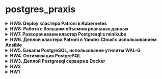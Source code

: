 # postgres_praxis
<details>
<summary> <b>HW9. Deploy кластера Patroni в Kubernetes</b></summary>
Поднимаем инфраструктуру в YC c помощью terraform состоящую из кластера Kubernetes  (2 ноды по 2 CPU,8Gb,50Gb).

```
cd HW9/terraform
terraform apply
```
Подключаемся к кластеру Kubernetes

```
yc managed-kubernetes cluster get-credentials --id <ID - кластера в YC> --external
```
клонируем репозиторий
```
git clone https://github.com/zalando/postgres-operator
```
и устанавливаем postgres-operator в наш кластер
```
cd ./postgres-operator
helm install postgres-operator ./charts/postgres-operator
```
Устанавливаем UI
```
helm install postgres-operator-ui ./charts/postgres-operator-ui
```
для работы с кластером Kubernetes я использую утилиту K9S  
Делаем port-forward с сервиса postgres-operator-ui на localhost:8081. Заходим браузером на http://localhost:8081 и создвем кластер Patroni, состоящий из мастера и реплики и pooler-ов. 
Попробовал также запустить встроеный в оператор LoadBalanser, он запустился, но внешний адрес получить не может от YC, надо разбираться. Как временный костыль создал два ресурса типа service (LoadBalancer) с описанием HW9/k8s/loadbalancer-master.yml и HW9/k8s/loadbalanser-replica.yml. Первый из них будет ловить трафик на полученном внешнем IP на порту 5000 и пересылать на pooler мастера, второй - на порту 5001 - pooler реплики.  
В итоге получили следующую структуру нашего Patroni, развернутого в Kubernetes YC  
![](pic/k8s_patroni_services.png)
Пароль пользователя postgres находится в ресурсе secret кубера. Можно посмотреть его в утилите k9s, а можно воспользоваться командой
```
 export PGPASSWORD=$(kubectl get secret postgres.postgres-patroni.credentials.postgresql.acid.zalan.do -o 'jsonpath={.data.password}' | base64 -d)
 export PGSSLMODE=require
``` 
И далее пробуем подключиться на выданные LoadBalanser внешние IP на порт 5000 
```
psql -U postgres -h 84.201.177.227 -p 5000
psql (12.16 (Ubuntu 12.16-0ubuntu0.20.04.1), server 15.2 (Ubuntu 15.2-1.pgdg22.04+1))
WARNING: psql major version 12, server major version 15.
         Some psql features might not work.
SSL connection (protocol: TLSv1.3, cipher: TLS_AES_256_GCM_SHA384, bits: 256, compression: off)
Type "help" for help.

postgres=# \dt
            List of relations
 Schema |     Name     | Type  |  Owner
--------+--------------+-------+----------
 public | postgres_log | table | postgres
(1 row)

postgres=# create table int1 (i int);
CREATE TABLE
```
на порт 5001
```
 psql -U postgres -h 51.250.20.2 -p 5001
psql (12.16 (Ubuntu 12.16-0ubuntu0.20.04.1), server 15.2 (Ubuntu 15.2-1.pgdg22.04+1))
WARNING: psql major version 12, server major version 15.
         Some psql features might not work.
SSL connection (protocol: TLSv1.3, cipher: TLS_AES_256_GCM_SHA384, bits: 256, compression: off)
Type "help" for help.

postgres=# \dt
            List of relations
 Schema |     Name     | Type  |  Owner
--------+--------------+-------+----------
 public | int1         | table | postgres
 public | postgres_log | table | postgres
(2 rows)

postgres=# create table int2 (i int);
ERROR:  cannot execute CREATE TABLE in a read-only transaction
```
Кластер работает.
</details>
<details>
<summary> <b>HW8. Работа с большим объемом реальных данных</b></summary>
Поднимаем инфраструктуру в YC c помощью terraform состоящую двух узлов. ВМ(2 CPU,4Gb,150Gb(disk)).  
Одна из которых будут использоваться для поднятия кластера Postgresql], другая - для ClickHouse.

```
cd HW8/terraform;
terraform apply;
```
Файл HW8/ansible/inventory заполняется автоматически данными из terraform.  
Устанавливаем Postgresql
```
cd ../ansible;
ansible-playbook postgres_install.yml;
```
Устанавливаем ClickHouse. Для этой цели используем роль 
```
 git clone https://github.com/idealista/clickhouse_role.git
```
И далее

```
ansible-playbook ch_install.yml
```
Для примера загрузки будем использовать dataset "UK Property Price official data 1995-202304" c https://www.kaggle.com/  
Создаем таблицу в Postgresql
```
CREATE UNLOGGED TABLE public.uk_price (
    transaction_unique_identifier character(50),
    price character varying(50),
    date_of_transfer timestamp without time zone,
    postcode character varying(10),
    property_type character varying(10),
    "Old/New" character varying(10),
    duration character varying(10),
    paon character varying(100),
    saon character varying(50),
    street character varying(100),
    locality character varying(50),
    "Town/City" character varying(50),
    district character varying(50),
    county character varying(50),
    ppdcategory_type character varying(10),
    record_status character varying(10)
);
```
Загружаем данные в Postgresql
```
psql -d hw1 -c "\COPY uk_price from '/var/lib/postgresql/202304.csv' with CSV DELIMITER ','"
```
Делаем select count(*)
```
hw1=# select count(*) from  uk_price where property_type='S';
  count
---------
 7736105
(1 row)

Time: 210086.084 ms (03:30.086)
```
Время исполнения запроса 210086.084 ms  
Проделываем тоже самое  с ClickHouse. Подключаемся ssh к хосту.
```
clickhouse-client;

```
Создаем таблицу. 
```
CREATE TABLE uk_price (
    transaction_unique_identifier character(50),
    price character varying(50),
    date_of_transfer character varying(15),
    postcode character varying(10),
    property_type character varying(10),
    "Old/New" character varying(10),
    duration character varying(10),
    paon character varying(100),
    saon character varying(50),
    street character varying(100),
    locality character varying(50),
    "Town/City" character varying(50),
    district character varying(50),
    county character varying(50),
    ppdcategory_type character varying(10),
    record_status character varying(10)
)
ENGINE = MergeTree
ORDER BY tuple(date_of_transfer);
```
Загружаем данные. Вводим команду.
```
clickhouse-client -q "INSERT INTO default.uk_price FORMAT CSV" < 202304.csv
```
И делаем select
```
epdcdaaim05plkvu2paj.auto.internal :) select count(*) from  default.uk_price where property_type='S'

SELECT count(*)
FROM default.uk_price
WHERE property_type = 'S'

Query id: 5a4677fe-fa9a-4ffe-9721-fbc5c3d06264

┌─count()─┐
│ 7736105 │
└─────────┘

1 row in set. Elapsed: 0.889 sec. Processed 28.28 million rows, 282.76 MB (31.79 million rows/s., 317.94 MB/s.)
```
Видим время исполнения запроса 889ms. 
  
Вывод в Postgresql более чем на два порядка дольше выполняется данный запрос.

</details>
<details>
<summary> <b>HW7. Разворачиваем кластер Postgresql в minikube</b></summary>

Скачиваем репозиторий
```
git clone https://github.com/zalando/postgres-operator.git
cd postgres-operator
```
Поднимаем одной командой состоящий из одного инстанса кластер Postgresql в minikube 

```
./run_operator_locally.sh
```
В итоге получам
![](pic/postgres_minikube.png)

</details>
<details>
<summary> <b>HW6. Деплой кластера Patroni в Yandex Cloud с использованием Ansible</b></summary>
Поднимаем инфраструктуру в YC c помощью terraform состоящую четырех узлов. ВМ(2 CPU,4Gb,10Gb(disk)).
Три из которых будут использоваться для поднятия кластера Patroni, etcd-кластера и HAProxy. Одна ВМ используется для разворачивания на ней Ansible. Также поднимается Load Balancer с целевой группой хостов, которыми являются ноды с HAProxy, в нашем случае это ноды Patroni-кластера. Инфраструктура подобна приведенной здесь https://github.com/vitabaks/postgresql_cluster/blob/master/images/TypeA.png, только VIP заменяем IP Load Balancer

```
cd HW6/terraform;
terraform apply;
```
И так имеем
```
terraform show;
```
Видим наши хосты
```
...
Outputs:

external_ip_address_vm_0 = "158.160.16.113"
external_ip_address_vm_1 = "158.160.25.200"
external_ip_address_vm_2 = "84.201.176.85"
external_ip_address_vm_3 = "158.160.25.155"
internal_ip_address_vm_0 = "10.129.0.16"
internal_ip_address_vm_1 = "10.129.0.13"
internal_ip_address_vm_2 = "10.129.0.30"
internal_ip_address_vm_3 = "10.129.0.19"

```

Файл HW6/ansible/inventory заполняется автоматически данными из terraform.  
Далее настраиваем хост с Ansible, который находится в той же подсети, что и будущие ноды кластера.  
Настройки кластера патрони находятся здесь HW6/ansible/postgresql_cluster. HW6/ansible/postgresql_cluster/inventory - инвентори-файл, заполненный автоматически данными Terraform. HW6/ansible/postgresql_cluster/vars/main.yml - параметры настройки кластера. Patroni-кластер будем разворачивать изпользуя плейбук репозитория https://github.com/vitabaks/postgresql_cluster.git. Данный репорий будет склонирован на хосте с Ansible, а вот инвентори-файл и файл параметров будут скопированы из папки HW6/ansible/patroni_cluster
```
cd ../ansible;
ansible-playbook set_remote_ansible_host.yml;
```
Коннектимся ssh на хост с Ansible и там уже запускаем следующие команды.

```
cd postgresql_cluster/;
ansible-playbook deploy_pgcluster.yml;
```
Заходим на один из хостов кластера Patroni и вводим команду
```
ubuntu@pgnode01:~$ sudo patronictl -c /etc/patroni/patroni.yml list
```

```
2023-10-16 07:25:43,840 - WARNING - postgresql parameter max_prepared_transactions=0 failed validation, defaulting to 0
+ Cluster: postgres-cluster-type-a +-----------+----+-----------+
| Member   | Host        | Role    | State     | TL | Lag in MB |
+----------+-------------+---------+-----------+----+-----------+
| pgnode01 | 10.129.0.13 | Leader  | running   |  3 |           |
| pgnode02 | 10.129.0.30 | Replica | streaming |  3 |         0 |
| pgnode03 | 10.129.0.19 | Replica | streaming |  3 |         0 |
+----------+-------------+---------+-----------+----+-----------+

```
Вывод - кластер поднялся.  
Если посмотреть в консоли YC Load Balancer, то мы увидим следующую картину
![](pic/LB-Patroni.png)

</details>
<details>
<summary> <b>HW5. Бэкапы PostgreSQL, использование утилиты WAL-G</b></summary>
Поднимаем инфраструктуру в YC c помощью terraform в одной ВМ(2 CPU,4Gb,30Gb(disk)). Ставим PostgreSQL на ВМ с использованием Ansible.

```
cd HW5/terraform;
terraform apply;
```
Файл HW4/ansible/inventory заполняется автоматически данными из terraform.  
Ставим PostgreSQL 15 на ВМ с использованием Ansible.  

```
cd ../ansible;
ansible-playbook postgres_install.yml;
```
Для создания бэкапа с помощью WAL-G
Устанавливаем WAL-G

```
ansible-playbook install_walg.yml;
```
заходим на ВМ по ssh. Все остальные действия выполняем из-под пользователя postgres

Создаем таблицу в БД hw1 и заполняем ее данными
```
sudo su postgres
psql hw1 -c "create table test(i int);"
psql hw1 -c "insert into test values (10), (20), (30);"
```
Делаем backup
```
wal-g backup-push /var/lib/postgresql/15/main
```
меняем строку в таблице test
```
psql hw1 -c "UPDATE test SET i = 3 WHERE i = 30"
```
Далее
```
psql -p 5432 hw1 -c "select * from test;"
```
вывод
```
 i
----
 10
 20
  3
(3 rows)
```
делаем еще раз бэкап
```
wal-g backup-push /var/lib/postgresql/15/main
```
создаем кластер main2
```
pg_createcluster 15 main2
```
вывод
```
Creating new PostgreSQL cluster 15/main2 ...
/usr/lib/postgresql/15/bin/initdb -D /var/lib/postgresql/15/main2 --auth-local peer --auth-host scram-sha-256 --no-instructions
The files belonging to this database system will be owned by user "postgres".
This user must also own the server process.

The database cluster will be initialized with locale "en_US.UTF-8".
The default database encoding has accordingly been set to "UTF8".
The default text search configuration will be set to "english".

Data page checksums are disabled.

fixing permissions on existing directory /var/lib/postgresql/15/main2 ... ok
creating subdirectories ... ok
selecting dynamic shared memory implementation ... posix
selecting default max_connections ... 100
selecting default shared_buffers ... 128MB
selecting default time zone ... Etc/UTC
creating configuration files ... ok
running bootstrap script ... ok
performing post-bootstrap initialization ... ok
syncing data to disk ... ok
Warning: systemd does not know about the new cluster yet. Operations like "service postgresql start" will not handle it. To fix, run:
  sudo systemctl daemon-reload
Ver Cluster Port Status Owner    Data directory               Log file
15  main2   5433 down   postgres /var/lib/postgresql/15/main2 /var/log/postgresql/postgresql-15-main2.log
```
очищаем директория с  БД кластера main2
```
rm -rf /var/lib/postgresql/15/main2
```
разворачиваем в директорию backup полученный с кластера main
```
wal-g backup-fetch /var/lib/postgresql/15/main2 LATEST
```
вывод
```
INFO: 2023/10/04 09:31:50.723386 Selecting the latest backup...
INFO: 2023/10/04 09:31:50.724298 LATEST backup is: 'base_000000010000000000000010_D_00000001000000000000000E'
INFO: 2023/10/04 09:31:50.733043 Delta from base_00000001000000000000000E at LSN 0/E000028
INFO: 2023/10/04 09:31:50.740465 Finished extraction of part_003.tar.br
INFO: 2023/10/04 09:32:06.002500 Finished extraction of part_001.tar.br
INFO: 2023/10/04 09:32:06.003451 Finished extraction of pg_control.tar.br
INFO: 2023/10/04 09:32:06.003486
Backup extraction complete.
INFO: 2023/10/04 09:32:06.003518 base_00000001000000000000000E fetched. Upgrading from LSN 0/E000028 to LSN 0/10000028
INFO: 2023/10/04 09:32:06.019171 Finished extraction of part_001.tar.br
INFO: 2023/10/04 09:32:06.024261 Finished extraction of part_003.tar.br
INFO: 2023/10/04 09:32:06.037785 Finished extraction of pg_control.tar.br
INFO: 2023/10/04 09:32:06.037893
Backup extraction complete.
```
создаем флаг восстановления
```
touch "/var/lib/postgresql/15/main2/recovery.signal"
```
и стартуем кластер main2
```
pg_ctlcluster 15 main2 start
```
вывод
```
Warning: the cluster will not be running as a systemd service. Consider using systemctl:
  sudo systemctl start postgresql@15-main2
```
select таблицы test
```
psql -p 5433 hw1 -c "select * from test;"
```
```
 i
----
 10
 20
  3
(3 rows)
```
Вывод - восстановление из бэкапа успешно проведено

</details>

<details>
<summary> <b>HW4. Оптимизация PostgreSQL</b></summary>
Поднимаем инфраструктуру в YC c помощью terraform в одной ВМ(2 CPU,4Gb). Ставим PostgreSQL на ВМ с использованием Ansible.

```
cd HW4/terraform;
terraform apply;
```
Файл HW4/ansible/inventory заполняется автоматически данными из terraform.  
Ставим PostgreSQL 15 на ВМ с использованием Ansible.  

```
cd ../ansible;
ansible-playbook postgres_install.yml;
ansible-playbook mv_db_postgresql_vm1.yml;
ansible-playbook install_utils.yml;
```
Запускаем инициализацию  
```
pgbench -i -s 50 hw1
```
меняем параметры:  
shared_buffers = 2048MB  
synchronous_commit = off  

проводим тестовый прогон
```
pgbench -c 10 -P 5 -T 60 hw1
```
итог
```
postgres@epdq1i07fnov6p5ekq8f:~$ pgbench -c 10 -P 5 -T 60 hw1
pgbench (15.4 (Ubuntu 15.4-2.pgdg22.04+1))
starting vacuum...end.
progress: 5.0 s, 1806.8 tps, lat 5.490 ms stddev 1.222, 0 failed
progress: 10.0 s, 1898.8 tps, lat 5.265 ms stddev 1.326, 0 failed
progress: 15.0 s, 1949.6 tps, lat 5.128 ms stddev 0.998, 0 failed
progress: 20.0 s, 1896.0 tps, lat 5.272 ms stddev 1.046, 0 failed
progress: 25.0 s, 1900.6 tps, lat 5.260 ms stddev 1.030, 0 failed
progress: 30.0 s, 1906.8 tps, lat 5.242 ms stddev 1.008, 0 failed
progress: 35.0 s, 1907.2 tps, lat 5.241 ms stddev 0.976, 0 failed
progress: 40.0 s, 1926.6 tps, lat 5.191 ms stddev 1.010, 0 failed
progress: 45.0 s, 1964.8 tps, lat 5.088 ms stddev 0.934, 0 failed
progress: 50.0 s, 1925.0 tps, lat 5.193 ms stddev 1.012, 0 failed
progress: 55.0 s, 1892.4 tps, lat 5.283 ms stddev 1.257, 0 failed
progress: 60.0 s, 1872.6 tps, lat 5.338 ms stddev 1.457, 0 failed
transaction type: <builtin: TPC-B (sort of)>
scaling factor: 50
query mode: simple
number of clients: 10
number of threads: 1
maximum number of tries: 1
duration: 60 s
number of transactions actually processed: 114246
number of failed transactions: 0 (0.000%)
latency average = 5.248 ms
latency stddev = 1.125 ms
initial connection time = 36.671 ms
tps = 1904.349851 (without initial connection time)
```

Настройки PostgreSQL оптимальны под данный стандартный тест.
</details>
<details>
<summary> <b>HW3. Деплой Postgresql сервера в Docker</b></summary>
Поднимаем инфраструктуру в YC c помощью terraform, состоящую из одного узла (2 CPU,4Gb,10Gb).  

```
cd HW3/terraform;
terraform apply;
```
Файл HW3/ansible/inventory заполняется автоматически данными из terraform.  
Устанавливаем, используя Ansible role, docker на ВМ, запускаем контейнер с Postgresql, cоздаем директорию /home/ubuntu/postgresql_data, которую будем использовать как volume контейнера, прокидываем порт 5432 на хост. Пароль от пользователя БД postgres хранится в файле HW3/ansible/vars.yml
```
cd ../ansible
ansible-galaxy collection install community.docker
ansible-galaxy role install geerlingguy.docker
ansible-playbook docker_install_run_postgres.yml -v
```
Если потом удалить контейнер Postgres с ВМ, а потом заного запустить 
```
ansible-playbook docker_install_run_postgres.yml -v
```
То данные сохранятся

</details>

<details>
<summary> <b>HW2</b></summary>
Поднимаем инфраструктуру в YC c помощью terraform в составе двух ВМ. Ставим PostgreSQL на ВМ с использованием Ansible.
Файл HW2/ansible/inventory заполняется автоматически данными из terraform. PostgreSQL - устанавливается на обе виртуальные машины pg-1 и pg-2

```
cd HW2/terraform;  
./infra_up.sh
```  

переносим БД PostgreSQL на виртуальной машине pg-1 на дополнительный диск

```
cd HW2/ansible;
ansible-playbook mv_db_postgresql_pg1.yml
```
останавливаем PostgreSQL и размонтируем disk-2 с нашей БД
```
ansible-playbook stop_db_postgresql_pg1.yml
```
далее надо изменить файл HW2/terraform/main.tf.  
Hаходим блок кода, комментируем его у инстанса pg-1 и добавляем данный диск в инстанс pg-2  
```
secondary_disk {
  disk_id = yandex_compute_disk.disk-2.id
  device_name = "pgdata"
}
```
Далее применяем инфраструктуру
```
cd HW2/terraform;  
terraform apply
```  
монтируем disk-2 и запускаем PostgreSQL с БД на disk-2 на ВМ pg-2 
```
cd HW2/ansible;
ansible-playbook start_db_postgresql_to_pg2.yml
```
</details>
<details>
<summary> <b>HW1</b></summary>
Поднимаем инфраструктуру в YC c помощью terraform в составе одной ВМ. Ставим PostgreSQL на ВМ с использованием Ansible.  
```
cd HW1/terraform;  
./infra_up.sh
```  
подключаемся к ВМ 
```
ssh -i ~/.ssh/appuser ubuntu@<IP address- ВМ>
```
заходим в нашу созданную БД hw1
```
psql -U postgres -d hw1
```
смотрим текущий уровень изоляции
```
show transaction isolation level
```

    transaction_isolation
    -----------------------
    read committed
    (1 row)

создаем таблицу
```
create table persons(id serial, first_name text, second_name text);
insert into persons(first_name, second_name) values('ivan', 'ivanov');
insert into persons(first_name, second_name) values('petr', 'petrov');
commit;
```

подключаемся к PostgreSQL второй сессией
текущий уровень изоляции по умолчанию
```
show transaction isolation level
```
    transaction_isolation
    -----------------------
    read committed

отключаем autocommit во второй сессии
```
\set AUTOCOMMIT off
```
В первой сессии также отключаем autocommit
```
\set AUTOCOMMIT off
```
добавляем еще одну строку в первой сессии
```
insert into persons(first_name, second_name) values('sergey', 'sergeev');
```
если попробовать прочитать таблицу persons во второй сессии
```
select * from persons;
```
мы не увидим новой записи, т.к. Postgres не допускает грязного чтения незакомиченных изменений.
делаем в первой сессии
```
commit;
```
тогда во второй открытой сессии мы увидим новую запись. уровень изоляции read committed позволяет сделать это
Завершаем транзакцию во второй сессии
```commit;
```

Меняем уровень изоляции в первой и второй сессии
```
set transaction isolation level repeatable read;
```
делаем вставку строки в первой сессии
```
insert into persons(first_name, second_name) values('sveta', 'svetova');
```
и закрываем транзакцию в первой сессии
```
commit;
```
при измененном уровне изоляции *repeatable read
мы не увидим новой строки во второй сессии, пока не закроем транзакцию во второй сессии.

hw1=*# select * from persons;  
 id | first_name | second_name  
----+------------+-------------  
  1 | ivan       | ivanov  
  2 | petr       | petrov  
  8 | sergey     | sergeev  
(3 rows)  

hw1=*# commit;  
COMMIT  
hw1=# select * from persons;  
 id | first_name | second_name  
----+------------+-------------  
  1 | ivan       | ivanov  
  2 | petr       | petrov  
  8 | sergey     | sergeev  
 10 | sveta      | svetova  
(4 rows)  
</details>


